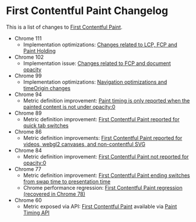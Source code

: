 # First Contentful Paint Changelog

This is a list of changes to [First Contentful Paint](https://web.dev/fcp).

* Chrome 111
  * Implementation optimizations: [Changes related to LCP, FCP and Paint Holding](2023_03_lcp_fcp.md)
* Chrome 102
  * Implementation issue: [Changes related to FCP and document opacity](2022_04_fcp.md)
* Chrome 99
  * Implementation optimizations: [Navigation optimizations and timeOrigin changes](2022_03_lcp_fcp.md)
* Chrome 94
  * Metric definition improvement: [Paint timing is only reported when the painted content
  is not under opacity:0](2021_07_fcp.md)
* Chrome 89
  * Metric definition improvement: [First Contentful Paint reported for quick tab switches](2020_11_fcp.md)
* Chrome 86
  * Metric definition improvements: [First Contentful Paint reported for videos, webgl2 canvases, and non-contentful SVG](2020_07_fcp.md)
* Chrome 84
  * Metric definition improvement: [First Contentful Paint not reported for opacity:0](2020_06_fcp.md)
* Chrome 77
  * Metric definition improvement: [First Contentful Paint ending switches from swap time to presentation time](2019_12_fcp.md)
  * Chrome performance regression: [First Contentful Paint regression (recovered in Chrome 78)](2019_12_fcp.md)
* Chrome 60
  * Metric exposed via API: [First Contentful Paint](https://web.dev/first-contentful-paint/) available via [Paint Timing API](https://w3c.github.io/paint-timing/#first-contentful-paint)
